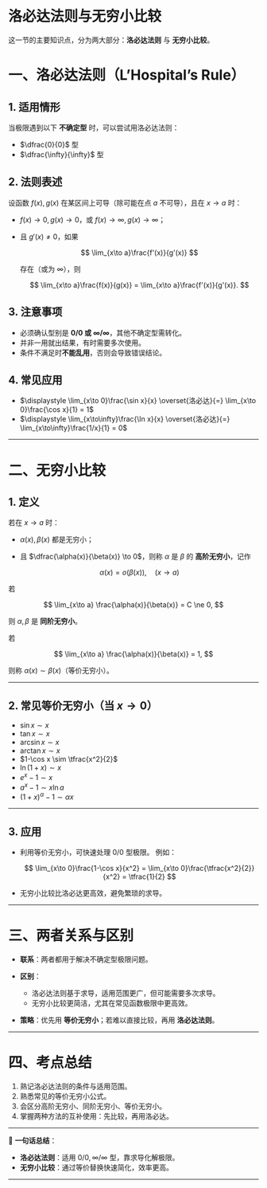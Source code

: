 # 洛必达法则与无穷小比较
这一节的主要知识点，分为两大部分：**洛必达法则** 与 **无穷小比较**。 


# 一、洛必达法则（L’Hospital’s Rule）

## 1. 适用情形

当极限遇到以下 **不确定型** 时，可以尝试用洛必达法则：

* $\dfrac{0}{0}$ 型
* $\dfrac{\infty}{\infty}$ 型

## 2. 法则表述

设函数 $f(x), g(x)$ 在某区间上可导（除可能在点 $a$ 不可导），且在 $x\to a$ 时：

* $f(x)\to 0, g(x)\to 0$，或 $f(x)\to\infty, g(x)\to\infty$；
* 且 $g'(x)\ne 0$，如果

  $$
  \lim_{x\to a}\frac{f'(x)}{g'(x)}
  $$

  存在（或为 $\infty$），则

  $$
  \lim_{x\to a}\frac{f(x)}{g(x)} = \lim_{x\to a}\frac{f'(x)}{g'(x)}.
  $$

## 3. 注意事项

* 必须确认型别是 **0/0 或 ∞/∞**，其他不确定型需转化。
* 并非一用就出结果，有时需要多次使用。
* 条件不满足时**不能乱用**，否则会导致错误结论。

## 4. 常见应用

* $\displaystyle \lim_{x\to 0}\frac{\sin x}{x} \overset{洛必达}{=} \lim_{x\to 0}\frac{\cos x}{1} = 1$
* $\displaystyle \lim_{x\to\infty}\frac{\ln x}{x} \overset{洛必达}{=} \lim_{x\to\infty}\frac{1/x}{1} = 0$

---

# 二、无穷小比较

## 1. 定义

若在 $x\to a$ 时：

* $\alpha(x), \beta(x)$ 都是无穷小；
* 且 $\dfrac{\alpha(x)}{\beta(x)} \to 0$，则称 $\alpha$ 是 $\beta$ 的 **高阶无穷小**，记作

  $$
  \alpha(x) = o(\beta(x)), \quad (x\to a)
  $$

若

$$
\lim_{x\to a} \frac{\alpha(x)}{\beta(x)} = C \ne 0,
$$

则 $\alpha, \beta$ 是 **同阶无穷小**。

若

$$
\lim_{x\to a} \frac{\alpha(x)}{\beta(x)} = 1,
$$

则称 $\alpha(x)\sim \beta(x)$（等价无穷小）。

---

## 2. 常见等价无穷小（当 $x\to 0$）

* $\sin x \sim x$
* $\tan x \sim x$
* $\arcsin x \sim x$
* $\arctan x \sim x$
* $1-\cos x \sim \tfrac{x^2}{2}$
* $\ln(1+x) \sim x$
* $e^x-1 \sim x$
* $a^x-1 \sim x\ln a$
* $(1+x)^\alpha - 1 \sim \alpha x$

---

## 3. 应用

* 利用等价无穷小，可快速处理 $0/0$ 型极限。
  例如：

  $$
  \lim_{x\to 0}\frac{1-\cos x}{x^2} = \lim_{x\to 0}\frac{\tfrac{x^2}{2}}{x^2} = \tfrac{1}{2}
  $$
* 无穷小比较比洛必达更高效，避免繁琐的求导。

---

# 三、两者关系与区别

* **联系**：两者都用于解决不确定型极限问题。
* **区别**：

  * 洛必达法则基于求导，适用范围更广，但可能需要多次求导。
  * 无穷小比较更简洁，尤其在常见函数极限中更高效。
* **策略**：优先用 **等价无穷小**；若难以直接比较，再用 **洛必达法则**。

---

# 四、考点总结

1. 熟记洛必达法则的条件与适用范围。
2. 熟悉常见的等价无穷小公式。
3. 会区分高阶无穷小、同阶无穷小、等价无穷小。
4. 掌握两种方法的互补使用：先比较，再用洛必达。

---

📌 **一句话总结**：

* **洛必达法则**：适用 $0/0, ∞/∞$ 型，靠求导化解极限。
* **无穷小比较**：通过等价替换快速简化，效率更高。

---


